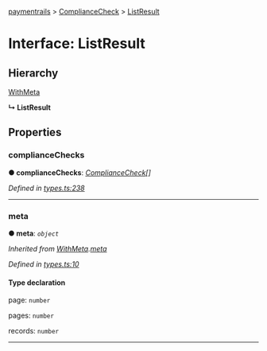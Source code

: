 [paymentrails](../README.md) > [ComplianceCheck](../modules/compliancecheck.md) > [ListResult](../interfaces/compliancecheck.listresult.md)



# Interface: ListResult

## Hierarchy


 [WithMeta](serializer.withmeta.md)

**↳ ListResult**








## Properties
<a id="compliancechecks"></a>

###  complianceChecks

**●  complianceChecks**:  *[ComplianceCheck](compliancecheck.compliancecheck-1.md)[]* 

*Defined in [types.ts:238](https://github.com/PaymentRails/javascript-sdk/blob/9b4ee77/lib/types.ts#L238)*





___

<a id="meta"></a>

###  meta

**●  meta**:  *`object`* 

*Inherited from [WithMeta](serializer.withmeta.md).[meta](serializer.withmeta.md#meta)*

*Defined in [types.ts:10](https://github.com/PaymentRails/javascript-sdk/blob/9b4ee77/lib/types.ts#L10)*


#### Type declaration




 page: `number`






 pages: `number`






 records: `number`







___


